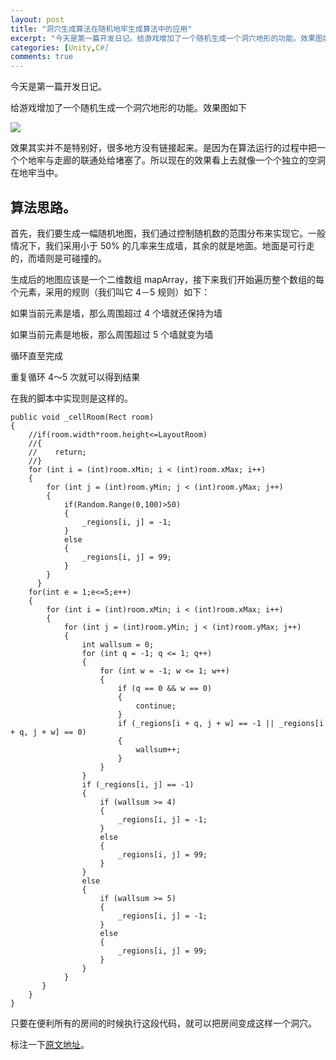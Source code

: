 ```yaml
---
layout: post
title: "洞穴生成算法在随机地牢生成算法中的应用"
excerpt: "今天是第一篇开发日记。给游戏增加了一个随机生成一个洞穴地形的功能。效果图如下"
categories: [Unity,C#]
comments: true
---
```


今天是第一篇开发日记。

给游戏增加了一个随机生成一个洞穴地形的功能。效果图如下

![](http://imglf1.ph.126.net/HsUOeCz6Fmg6SUPEqO527g==/4932004542024941833.png)

效果其实并不是特别好，很多地方没有链接起来。是因为在算法运行的过程中把一个个地牢与走廊的联通处给堵塞了。所以现在的效果看上去就像一个个独立的空洞在地牢当中。

## 算法思路。

首先，我们要生成一幅随机地图，我们通过控制随机数的范围分布来实现它。一般情况下，我们采用小于 50% 的几率来生成墙，其余的就是地面。地面是可行走的，而墙则是可碰撞的。

生成后的地图应该是一个二维数组 mapArray，接下来我们开始遍历整个数组的每个元素，采用的规则（我们叫它 4－5 规则）如下：

如果当前元素是墙，那么周围超过 4 个墙就还保持为墙

如果当前元素是地板，那么周围超过 5 个墙就变为墙

循环直至完成

重复循环 4～5 次就可以得到结果

在我的脚本中实现则是这样的。

    public void _cellRoom(Rect room)
    {
        //if(room.width*room.height<=LayoutRoom)
        //{
        //    return;
        //}
        for (int i = (int)room.xMin; i < (int)room.xMax; i++)
        {
            for (int j = (int)room.yMin; j < (int)room.yMax; j++)
            {
                if(Random.Range(0,100)>50)
                {
                    _regions[i, j] = -1;
                }
                else
                {
                    _regions[i, j] = 99;
                }
            }
          }
        for(int e = 1;e<=5;e++)
        {
            for (int i = (int)room.xMin; i < (int)room.xMax; i++)
            {
                for (int j = (int)room.yMin; j < (int)room.yMax; j++)
                {
                    int wallsum = 0;
                    for (int q = -1; q <= 1; q++)
                    {
                        for (int w = -1; w <= 1; w++)
                        {
                            if (q == 0 && w == 0)
                            {
                                continue;
                            }
                            if (_regions[i + q, j + w] == -1 || _regions[i + q, j + w] == 0)
                            {
                                wallsum++;
                            }
                        }
                    }
                    if (_regions[i, j] == -1)
                    {
                        if (wallsum >= 4)
                        {
                            _regions[i, j] = -1;
                        }
                        else
                        {
                            _regions[i, j] = 99;
                        }
                    }
                    else
                    {
                        if (wallsum >= 5)
                        {
                            _regions[i, j] = -1;
                        }      
                        else
                        {
                            _regions[i, j] = 99;
                        }
                    }
                }
           }            
        }
    }

只要在便利所有的房间的时候执行这段代码，就可以把房间变成这样一个洞穴。

标注一下[原文地址](https://indienova.com/indie-game-development/procedural-content-generation-tile-based-random-cave-map/)。
